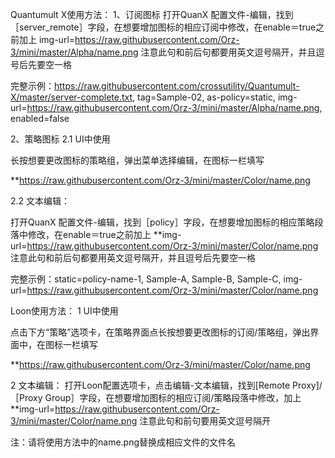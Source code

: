 Quantumult X使用方法：
1、订阅图标
打开QuanX 配置文件-编辑，找到［server_remote］字段，在想要增加图标的相应订阅中修改，在enable＝true之前加上 img-url=https://raw.githubusercontent.com/Orz-3/mini/master/Alpha/name.png 注意此句和前后句都要用英文逗号隔开，并且逗号后先要空一格

完整示例：https://raw.githubusercontent.com/crossutility/Quantumult-X/master/server-complete.txt, tag=Sample-02, as-policy=static, img-url=https://raw.githubusercontent.com/Orz-3/mini/master/Alpha/name.png, enabled=false

2、策略图标
2.1 UI中使用

长按想要更改图标的策略组，弹出菜单选择编辑，在图标一栏填写

**https://raw.githubusercontent.com/Orz-3/mini/master/Color/name.png

2.2 文本编辑：

打开QuanX 配置文件-编辑，找到［policy］字段，在想要增加图标的相应策略段落中修改，在enable＝true之前加上 **img-url=https://raw.githubusercontent.com/Orz-3/mini/master/Color/name.png 注意此句和前后句都要用英文逗号隔开，并且逗号后先要空一格

完整示例：static=policy-name-1, Sample-A, Sample-B, Sample-C, img-url=https://raw.githubusercontent.com/Orz-3/mini/master/Color/name.png

Loon使用方法：
1 UI中使用

点击下方“策略”选项卡，在策略界面点长按想要更改图标的订阅/策略组，弹出界面中，在图标一栏填写

**https://raw.githubusercontent.com/Orz-3/mini/master/Color/name.png

2 文本编辑： 打开Loon配置选项卡，点击编辑-文本编辑，找到[Remote Proxy]/［Proxy Group］字段，在想要增加图标的相应订阅/策略段落中修改，加上 **img-url=https://raw.githubusercontent.com/Orz-3/mini/master/Color/name.png 注意此句和前句要用英文逗号隔开

注：请将使用方法中的name.png替换成相应文件的文件名
